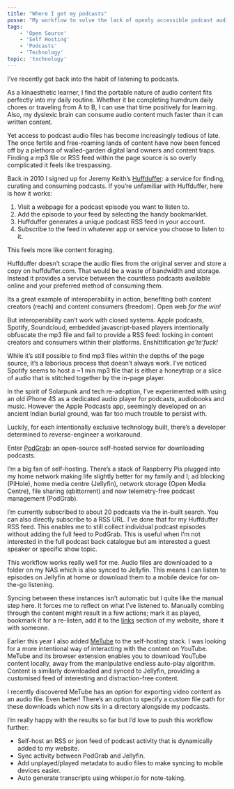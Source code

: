 ```yaml
---
title: "Where I get my podcasts"
posse: "My workflow to solve the lack of openly accessible podcast audio files and RSS feeds."
tags:
    - 'Open Source'
    - 'Self Hosting'
    - 'Podcasts'
    - 'Technology'
topic: 'technology'
---
```


I’ve recently got back into the habit of listening to podcasts.

As a kinaesthetic learner, I find the portable nature of audio content fits perfectly into my daily routine. Whether it be completing humdrum daily chores or traveling from A to B, I can use that time positively for learning. Also, my dyslexic brain can consume audio content much faster than it can written content.

Yet access to podcast audio files has become increasingly tedious of late. The once fertile and free-roaming lands of content have now been fenced off by a plethora of walled-garden digital land owners and content traps. Finding a mp3 file or RSS feed within the page source is so overly complicated it feels like trespassing.

Back in 2010 I signed up for Jeremy Keith’s [Huffduffer](https://huffduffer.com/): a service for finding, curating and consuming podcasts. If you’re unfamiliar with Huffduffer, here is how it works:

1. Visit a webpage for a podcast episode you want to listen to.
2. Add the episode to your feed by selecting the handy bookmarklet.
3. Huffduffer generates a unique podcast RSS feed in your account.
4. Subscribe to the feed in whatever app or service you choose to listen to it.

This feels more like content foraging.

Huffduffer doesn’t scrape the audio files from the original server and store a copy on huffduffer.com. That would be a waste of bandwidth and storage. Instead it provides a service between the countless podcasts available online and your preferred method of consuming them.

Its a great example of interoperability in action, benefiting both content creators (reach) and content consumers (freedom). Open web *for the win!*

But interoperability can’t work with closed systems. Apple podcasts, Spotify, Soundcloud, embedded javascript-based players intentionally obfuscate the mp3 file and fail to provide a RSS feed: locking in content creators and consumers within their platforms. Enshittification *ge’te’fuck!*

While it’s still possible to find mp3 files within the depths of the page source, it’s a laborious process that doesn’t always work. I’ve noticed Spotify seems to host a ~1 min mp3 file that is either a honeytrap or a slice of audio that is stitched together by the in-page player.

In the spirit of Solarpunk and tech re-adoption, I’ve experimented with using an old iPhone 4S as a dedicated audio player for podcasts, audiobooks and music. However the Apple Podcasts app, seemingly developed on an ancient Indian burial ground, was far too much trouble to persist with.

Luckily, for each intentionally exclusive technology built, there’s a developer determined to reverse-engineer a workaround.

Enter [PodGrab](https://github.com/akhilrex/podgrab): an open-source self-hosted service for downloading podcasts.

I’m a big fan of self-hosting. There’s a stack of Raspberry Pis plugged into my home network making life slightly better for my family and I; ad blocking (PiHole), home media centre (Jellyfin), network storage (Open Media Centre), file sharing (qbittorrent) and now telemetry-free podcast management (PodGrab).

I’m currently subscribed to about 20 podcasts via the in-built search. You can also directly subscribe to a RSS URL. I’ve done that for my Huffduffer RSS feed. This enables me to still collect individual podcast episodes without adding the full feed to PodGrab. This is useful when I’m not interested in the full podcast back catalogue but am interested a guest speaker or specific show topic.

This workflow works really well for me. Audio files are downloaded to a folder on my NAS which is also synced to Jellyfin. This means I can listen to episodes on Jellyfin at home or download them to a mobile device for on-the-go listening.

Syncing between these instances isn’t automatic but I quite like the manual step here. It forces me to reflect on what I’ve listened to. Manually combing through the content might result in a few actions; mark it as played, bookmark it for a re-listen, add it to the [links](/collecting/links) section of my website, share it with someone.

Earlier this year I also added [MeTube](https://github.com/alexta69/metube/) to the self-hosting stack. I was looking for a more intentional way of interacting with the content on YouTube. MeTube and its browser extension enables you to download YouTube content locally, away from the manipulative endless auto-play algorithm. Content is similarly downloaded and synced to Jellyfin, providing a customised feed of interesting and distraction-free content.

I recently discovered MeTube has an option for exporting video content as an audio file. Even better! There’s an option to specify a custom file path for these downloads which now sits in a directory alongside my podcasts.

I’m really happy with the results so far but I’d love to push this workflow further:

- Self-host an RSS or json feed of podcast activity that is dynamically added to my website.
- Sync activity between PodGrab and Jellyfin.
- Add unplayed/played metadata to audio files to make syncing to mobile devices easier.
- Auto generate transcripts using whisper.io for note-taking.